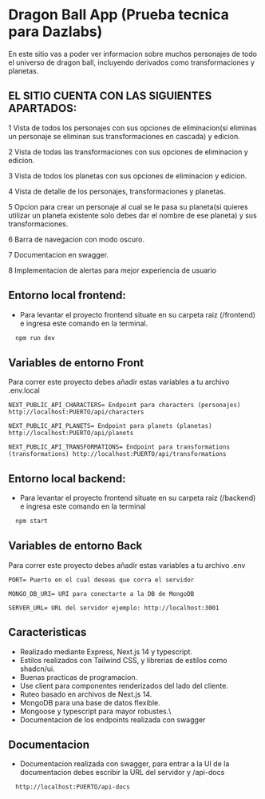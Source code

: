 
# Dragon Ball App (Prueba tecnica para Dazlabs)

En este sitio vas a poder ver informacion sobre muchos personajes de todo el universo de dragon ball, incluyendo derivados como transformaciones y planetas.

## EL SITIO CUENTA CON LAS SIGUIENTES APARTADOS:

1 Vista de todos los personajes con sus opciones de eliminacion(si eliminas un personaje se eliminan sus transformaciones en cascada) y edicion.

2 Vista de todas las transformaciones con sus opciones de eliminacion y edicion.

3 Vista de todos los planetas con sus opciones de eliminacion y edicion.

4 Vista de detalle de los personajes, transformaciones y planetas.

5 Opcion para crear un personaje al cual se le pasa su planeta(si quieres utilizar un planeta existente solo debes dar el nombre de ese planeta) y sus transformaciones.

6 Barra de navegacion con modo oscuro.

7 Documentacion en swagger.

8 Implementacion de alertas para mejor experiencia de usuario

## Entorno local frontend:

- Para levantar el proyecto frontend situate en su carpeta raiz (/frontend) e ingresa este comando en la terminal.
```bash
  npm run dev
```


## Variables de entorno Front

Para correr este proyecto debes añadir estas variables a tu archivo .env.local

`NEXT_PUBLIC_API_CHARACTERS= Endpoint para characters (personajes) http://localhost:PUERTO/api/characters`

`NEXT_PUBLIC_API_PLANETS= Endpoint para planets (planetas) http://localhost:PUERTO/api/planets`

`NEXT_PUBLIC_API_TRANSFORMATIONS= Endpoint para transformations (transformations) http://localhost:PUERTO/api/transformations`


## Entorno local backend:

- Para levantar el proyecto frontend situate en su carpeta raiz (/backend) e ingresa este comando en la terminal
```bash
  npm start
```
## Variables de entorno Back

Para correr este proyecto debes añadir estas variables a tu archivo .env

`PORT= Puerto en el cual deseas que corra el servidor` 

`MONGO_DB_URI= URI para conectarte a la DB de MongoDB`

`SERVER_URL= URL del servidor ejemplo: http://localhost:3001`

## Caracteristicas
- Realizado mediante Express, Next.js 14 y typescript.
- Estilos realizados con Tailwind CSS, y librerias de estilos como shadcn/ui.
- Buenas practicas de programacion.
- Use client para componentes renderizados del lado del cliente.
- Ruteo basado en archivos de Next.js 14.
- MongoDB para una base de datos flexible.
- Mongoose y typescript para mayor robustes.\
- Documentacion de los endpoints realizada con swagger

  
## Documentacion
- Documentacion realizada con swagger, para entrar a la UI de la documentacion debes escribir la URL del servidor y /api-docs

```bash
  http://localhost:PUERTO/api-docs
```
  





